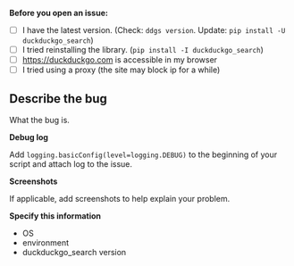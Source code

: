 **Before you open an issue:**
- [ ] I have the latest version. (Check: `ddgs version`. Update: `pip install -U duckduckgo_search`)</br>
- [ ] I tried reinstalling the library. (`pip install -I duckduckgo_search`)
- [ ] https://duckduckgo.com is accessible in my browser
- [ ] I tried using a proxy (the site may block ip for a while)
      
## Describe the bug

What the bug is.

**Debug log**

Add `logging.basicConfig(level=logging.DEBUG)` to the beginning of your script and attach log to the issue.

**Screenshots**

If applicable, add screenshots to help explain your problem.

**Specify this information**

 - OS
 - environment
 - duckduckgo_search version
